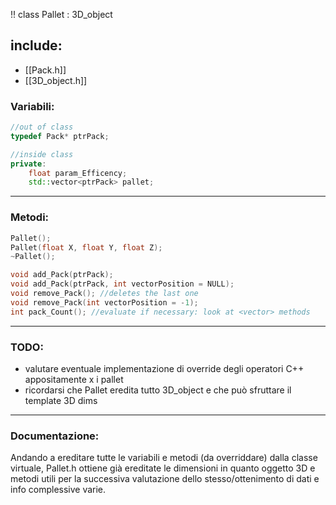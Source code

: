 !! class Pallet : 3D_object
## include:
- [[Pack.h]]
- [[3D_object.h]]
### Variabili:
```cpp
//out of class
typedef Pack* ptrPack;

//inside class
private:
	float param_Efficency;
	std::vector<ptrPack> pallet;
```
---
### Metodi:
```cpp
Pallet();
Pallet(float X, float Y, float Z);
~Pallet();

void add_Pack(ptrPack);
void add_Pack(ptrPack, int vectorPosition = NULL);
void remove_Pack(); //deletes the last one
void remove_Pack(int vectorPosition = -1);
int pack_Count(); //evaluate if necessary: look at <vector> methods
```
---
### TODO:
* valutare eventuale implementazione di override degli operatori C++ appositamente x i pallet
* ricordarsi che Pallet eredita tutto 3D_object e che può sfruttare il template 3D dims
---
### Documentazione: 
Andando a ereditare tutte le variabili e metodi (da overriddare) dalla classe virtuale, Pallet.h ottiene già ereditate le dimensioni in quanto oggetto 3D e metodi utili per la successiva valutazione dello stesso/ottenimento di dati e info complessive varie.